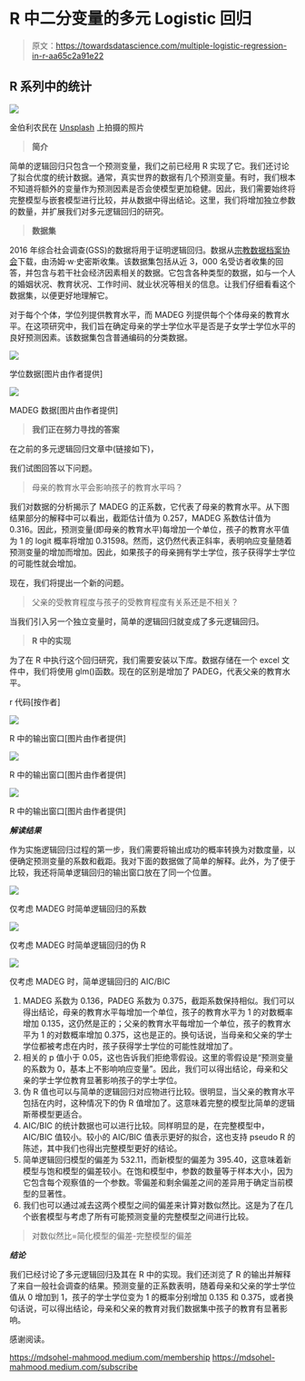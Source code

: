 # R 中二分变量的多元 Logistic 回归

> 原文：<https://towardsdatascience.com/multiple-logistic-regression-in-r-aa65c2a91e22>

## R 系列中的统计

![](img/df4221d0404b5dace6bbe989bfc26915.png)

金伯利农民在 [Unsplash](https://unsplash.com/s/photos/education?utm_source=unsplash&utm_medium=referral&utm_content=creditCopyText) 上拍摄的照片

> **简介**

简单的逻辑回归只包含一个预测变量，我们之前已经用 R 实现了它。我们还讨论了拟合优度的统计数据。通常，真实世界的数据有几个预测变量。有时，我们根本不知道将额外的变量作为预测因素是否会使模型更加稳健。因此，我们需要始终将完整模型与嵌套模型进行比较，并从数据中得出结论。这里，我们将增加独立参数的数量，并扩展我们对多元逻辑回归的研究。

> **数据集**

2016 年综合社会调查(GSS)的数据将用于证明逻辑回归。数据从[宗教数据档案协会](https://www.thearda.com/data-archive?fid=GSS2016&tab=3)下载，由汤姆·w·史密斯收集。该数据集包括从近 3，000 名受访者收集的回答，并包含与若干社会经济因素相关的数据。它包含各种类型的数据，如与一个人的婚姻状况、教育状况、工作时间、就业状况等相关的信息。让我们仔细看看这个数据集，以便更好地理解它。

对于每个个体，学位列提供教育水平，而 MADEG 列提供每个个体母亲的教育水平。在这项研究中，我们旨在确定母亲的学士学位水平是否是子女学士学位水平的良好预测因素。该数据集包含普通编码的分类数据。

![](img/2e879ad11d10ed9e3500c7d6bee065b9.png)

学位数据[图片由作者提供]

![](img/b1de78338456cad30ba9a28a448fee94.png)

MADEG 数据[图片由作者提供]

> **我们正在努力寻找的答案**

在之前的多元逻辑回归文章中(链接如下)，

</simple-logistic-regression-for-dichotomous-variables-in-r-8befbe3e95b4>  

我们试图回答以下问题。

> 母亲的教育水平会影响孩子的教育水平吗？

我们对数据的分析揭示了 MADEG 的正系数，它代表了母亲的教育水平。从下图结果部分的解释中可以看出，截距估计值为 0.257，MADEG 系数估计值为 0.316。因此，预测变量(即母亲的教育水平)每增加一个单位，孩子的教育水平值为 1 的 logit 概率将增加 0.31598。然而，这仍然代表正斜率，表明响应变量随着预测变量的增加而增加。因此，如果孩子的母亲拥有学士学位，孩子获得学士学位的可能性就会增加。

现在，我们将提出一个新的问题。

> 父亲的受教育程度与孩子的受教育程度有关系还是不相关？

当我们引入另一个独立变量时，简单的逻辑回归就变成了多元逻辑回归。

> **R 中的实现**

为了在 R 中执行这个回归研究，我们需要安装以下库。数据存储在一个 excel 文件中，我们将使用 glm()函数。现在的区别是增加了 PADEG，代表父亲的教育水平。

r 代码[按作者]

![](img/7a646d9ca380358bbb6a756e412d01da.png)

R 中的输出窗口[图片由作者提供]

![](img/d4dd7aa856928e944c387c83c3ac1958.png)

R 中的输出窗口[图片由作者提供]

![](img/8d7e1b9f2d9eff9ff293d7e6a08c30aa.png)

R 中的输出窗口[图片由作者提供]

***解读结果***

作为实施逻辑回归过程的第一步，我们需要将输出成功的概率转换为对数度量，以便确定预测变量的系数和截距。我对下面的数据做了简单的解释。此外，为了便于比较，我还将简单逻辑回归的输出窗口放在了同一个位置。

![](img/ae1565b022dfbb402e95ad77503f5b15.png)

仅考虑 MADEG 时简单逻辑回归的系数

![](img/b6c626d17bc94a3fa5dada4272145528.png)

仅考虑 MADEG 时简单逻辑回归的伪 R

![](img/b3681de42f8e2fd44eec11ed03a74ad2.png)

仅考虑 MADEG 时，简单逻辑回归的 AIC/BIC

1.  MADEG 系数为 0.136，PADEG 系数为 0.375，截距系数保持相似。我们可以得出结论，母亲的教育水平每增加一个单位，孩子的教育水平为 1 的对数概率增加 0.135，这仍然是正的；父亲的教育水平每增加一个单位，孩子的教育水平为 1 的对数概率增加 0.375，这也是正的。换句话说，当母亲和父亲的学士学位都被考虑在内时，孩子获得学士学位的可能性就增加了。
2.  相关的 p 值小于 0.05，这也告诉我们拒绝零假设。这里的零假设是“预测变量的系数为 0，基本上不影响响应变量”。因此，我们可以得出结论，母亲和父亲的学士学位教育显著影响孩子的学士学位。
3.  伪 R 值也可以与简单的逻辑回归对应物进行比较。很明显，当父亲的教育水平包括在内时，这种情况下的伪 R 值增加了。这意味着完整的模型比简单的逻辑斯蒂模型更适合。
4.  AIC/BIC 的统计数据也可以进行比较。同样明显的是，在完整模型中，AIC/BIC 值较小。较小的 AIC/BIC 值表示更好的拟合，这也支持 pseudo R 的陈述，其中我们也得出完整模型更好的结论。
5.  简单逻辑回归模型的偏差为 532.11，而新模型的偏差为 395.40，这意味着新模型与饱和模型的偏差较小。在饱和模型中，参数的数量等于样本大小，因为它包含每个观察值的一个参数。零偏差和剩余偏差之间的差异用于确定当前模型的显著性。
6.  我们也可以通过减去这两个模型之间的偏差来计算对数似然比。这是为了在几个嵌套模型与考虑了所有可能预测变量的完整模型之间进行比较。

> 对数似然比=简化模型的偏差-完整模型的偏差

***结论***

我们已经讨论了多元逻辑回归及其在 R 中的实现。我们还浏览了 R 的输出并解释了来自一般社会调查的结果。预测变量的正系数表明，随着母亲和父亲的学士学位值从 0 增加到 1，孩子的学士学位变为 1 的概率分别增加 0.135 和 0.375，或者换句话说，可以得出结论，母亲和父亲的教育对我们数据集中孩子的教育有显著影响。

感谢阅读。

<https://mdsohel-mahmood.medium.com/membership>  <https://mdsohel-mahmood.medium.com/subscribe> 